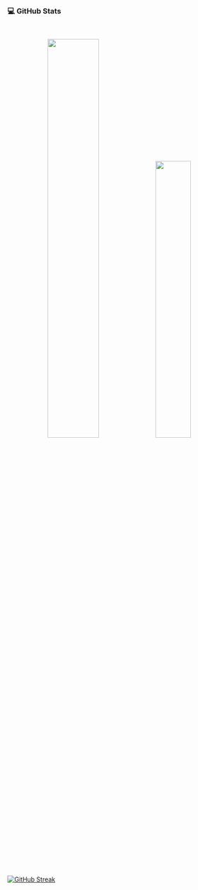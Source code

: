 ### 💻 GitHub Stats
<br >

<p align="center">
  <img width="48%" height:"100%" src="https://github-readme-stats.vercel.app/api?username=neginAhmadiTech&show_icons=true&theme=dracula&include_all_commits=true&hide_border=true&border_radius=10" />
  <img width="40%" height:"70%" src="https://github-readme-stats.vercel.app/api/top-langs/?username=neginAhmadiTech&theme=dracula&hide_border=true&border_radius=10" />
</p>

[![GitHub Streak](https://streak-stats.demolab.com/?user=neginAhmadiTech&theme=dracula&hide_border=true&border_radius=10)](https://git.io/streak-stats)


